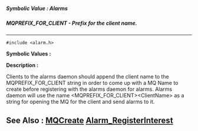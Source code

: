 ##### Symbolic Value : Alarms
##### MQPREFIX_FOR_CLIENT - Prefix for the client name.
---
```
#include <alarm.h>
```

**Symbolic Values :**



**Description :**

Clients to the alarms daemon should append the client name to the MQPREFIX_FOR_CLIENT string in order to come up with a MQ Name to create before registering with the alarms daemon for alarms.  Alarms daemon will use the name &lt;MQPREFIX_FOR_CLIENT&gt;&lt;ClientName&gt; as a string for opening the MQ for the client and send alarms to it.


**See Also :**
[MQCreate](/domino-c-api-docs/reference/Func/MQCreate)
[Alarm_RegisterInterest](/domino-c-api-docs/reference/Func/Alarm_RegisterInterest)
---
